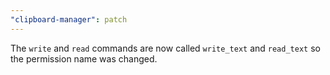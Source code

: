 ```yaml
---
"clipboard-manager": patch
---
```


The `write` and `read` commands are now called `write_text` and `read_text` so the permission name was changed.

